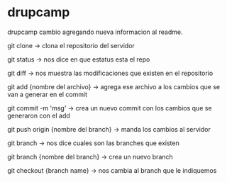 drupcamp
========

drupcamp cambio agregando nueva informacion al readme.

git clone  -> clona el repositorio del servidor

git status -> nos dice en que estatus esta el repo

git diff -> nos muestra las modificaciones que existen en el repositorio

git add {nombre del archivo} -> agrega ese archivo a los cambios que se van a generar en el commit

git commit -m 'msg' -> crea un nuevo commit con los cambios que se generaron con el add

git push origin {nombre del branch} -> manda los cambios al servidor

git branch -> nos dice cuales son las branches que existen

git branch {nombre del branch} -> crea un nuevo branch

git checkout {branch name} -> nos cambia al branch que le indiquemos
